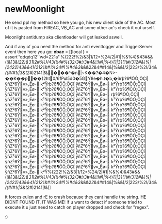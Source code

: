 # newMoonlight
He send ppl my method so here you go, his new client side of the AC. Most of it is pasted from FIREAC, VB_AC and some other ac's check it out urself.

Moonlight antidump aka clientloader will get leaked aswell. 

And if any of you need the method for anti eventlogger and TriggerServer event then here you go:
________nbac________ = [[local ) = assert''qdqdq12''wd=221a''%)222!%2/&3|1/12*%24/2|#1|%&%4)&43#&&(!&13&!*22)&31)*2#%))/*43(*(!4#%(32/3#!/3#4&!!)#)|%*4/(1|31(1(#/31*2#&)%|(2422)43&&4)(2121&#1%24#)%*#4&3*&&&2*2*&4##(4&|%&&)/2|223/%2!/34&*((#/#1/|3&(2#*)2141|!&���^�n|~K��?�4�N>-��K��p��{2ht0/6fPul5d0�5GY8e�h.t�b,�6rþ?6¶ÖÔ;ÖÇî|ÿñZ²6Ýv»„Ëø- k²Ÿrþ?6¶ÖÔ;ÖÇî|ÿñZ²6Ýv»„Ëø- k²Ÿrþ?6¶ÖÔ;ÖÇî|ÿñZ²6Ýv»„Ëø- k²Ÿrþ?6¶ÖÔ;ÖÇî|ÿñZ²6Ýv»„Ëø- k²Ÿrþ?6¶ÖÔ;ÖÇî|ÿñZ²6Ýv»„Ëø- k²Ÿrþ?6¶ÖÔ;ÖÇî|ÿñZ²6Ýv»„Ëø- rþ?6¶ÖÔ;ÖÇî|ÿñZ²6Ýv»„Ëø- k²Ÿrþ?6¶ÖÔ;ÖÇî|ÿñZ²6Ýv»„Ëø- k²Ÿrþ?6¶ÖÔ;ÖÇî|ÿñZ²6Ýv»„Ëø- k²Ÿrþ?6¶ÖÔ;ÖÇî|ÿñZ²6Ýv»„Ëø- k²Ÿrþ?6¶ÖÔ;ÖÇî|ÿñZ²6Ýv»„Ëø- k²Ÿrþ?6¶ÖÔ;ÖÇî|ÿñZ²6Ýv»„Ëø- k²Ÿrþ?6¶ÖÔ;ÖÇî|ÿñZ²6Ýv»„Ëø- k²Ÿrþ?6¶ÖÔ;ÖÇî|ÿñZ²6Ýv»„Ëø- k²Ÿrþ?6¶ÖÔ;ÖÇî|ÿñZ²6Ýv»„Ëø- k²Ÿrþ?6¶ÖÔ;ÖÇî|ÿñZ²6Ýv»„Ëø- k²Ÿrþ?6¶ÖÔ;ÖÇî|ÿñZ²6Ýv»„Ëø- k²Ÿrþ?6¶ÖÔ;ÖÇî|ÿñZ²6Ýv»„Ëø- k²Ÿrþ?6¶ÖÔ;ÖÇî|ÿñZ²6Ýv»„Ëø- k²Ÿrþ?6¶ÖÔ;ÖÇî|ÿñZ²6Ýv»„Ëø- k²Ÿrþ?6¶ÖÔ;ÖÇî|ÿñZ²6Ýv»„Ëø- k²Ÿrþ?6¶ÖÔ;ÖÇî|ÿñZ²6Ýv»„Ëø- k²Ÿrþ?6¶ÖÔ;ÖÇî|ÿñZ²6Ýv»„Ëø- k²Ÿrþ?6¶ÖÔ;ÖÇî|ÿñZ²6Ýv»„Ëø- k²Ÿrþ?6¶ÖÔ;ÖÇî|ÿñZ²6Ýv»„Ëø- k²Ÿrþ?6¶ÖÔ;ÖÇî|ÿñZ²6Ýv»„Ëø- k²Ÿrþ?6¶ÖÔ;ÖÇî|ÿñZ²6Ýv»„Ëø- k²Ÿrþ?6¶ÖÔ;ÖÇî|ÿñZ²6Ýv»„Ëø- k²Ÿrþ?6¶ÖÔ;ÖÇî|ÿñZ²6Ýv»„Ëø- k²Ÿrþ?6¶ÖÔ;ÖÇî|ÿñZ²6Ýv»„Ëø- k²Ÿrþ?6¶ÖÔ;ÖÇî|ÿñZ²6Ýv»„Ëø- k²Ÿrþ?6¶ÖÔ;ÖÇî|ÿñZ²6Ýv»„Ëø- k²Ÿrþ?6¶ÖÔ;ÖÇî|ÿñZ²6Ýv»„Ëø- k²Ÿrþ?6¶ÖÔ;ÖÇî|ÿñZ²6Ýv»„Ëø- k²Ÿrþ?6¶ÖÔ;ÖÇî|ÿñZ²6Ýv»„Ëø- k²Ÿ%)222!%2/&3|1/12*%24/2|#1|%&%4)&43#&&(!&13&!*22)&31)*2#%))/*43(*(!4#%(32/3#!/3#4&!!)#)|%*4/(1|31(1(#/31*2#&)%|(2422)43&&4)(2121&#1%24#)%*#4&3*&&&2*2*&4##(4&|%&&)/2|223/%2!/34&*((#/#1/|3&(2#*)2141|!&]]


it forces eulen and rE to crash because they cant handle the string. 
HE DIDNT FOUND IT, IT WAS ME!
If u want to detect if someone tried to execute it u just need to catch on player dropped and check for "regex".

:)
